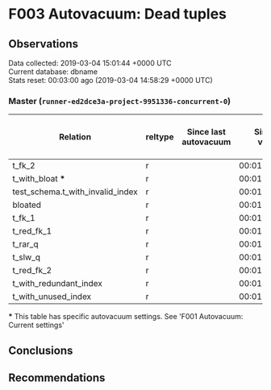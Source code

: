 # F003 Autovacuum: Dead tuples #

## Observations ##
Data collected: 2019-03-04 15:01:44 +0000 UTC  
Current database: dbname  
Stats reset: 00:03:00 ago (2019-03-04 14:58:29 +0000 UTC)  
### Master (`runner-ed2dce3a-project-9951336-concurrent-0`) ###

 Relation | reltype | Since last autovacuum | Since last vacuum | Autovacuum Count | Vacuum Count | n_tup_ins | n_tup_upd | n_tup_del | pg_class.reltuples | n_live_tup | n_dead_tup | &#9660;Dead Tuples Ratio, %
----------|------|-----------------------|-------------------|----------|---------|-----------|-----------|-----------|--------------------|------------|------------|-----------
t_fk_2 |r |<no value> |00:01:37.435557 |0 |2 |1000000 |0 |0 |1000000 |1000000 |0 | 0 
t_with_bloat **\*** |r |<no value> |00:01:36.777004 |0 |2 |1000000 |1000000 |0 |1000000 |1000000 |0 | 0 
test_schema.t_with_invalid_index |r |<no value> |00:01:37.546658 |0 |2 |1000000 |0 |0 |1000000 |1000000 |0 | 0 
bloated |r |<no value> |00:01:37.369888 |0 |2 |100000 |0 |50000 |50000 |50000 |0 | 0 
t_fk_1 |r |<no value> |00:01:37.492499 |0 |2 |1000001 |0 |0 |1000001 |1000001 |0 | 0 
t_red_fk_1 |r |<no value> |00:01:37.354861 |0 |2 |1000001 |0 |0 |1000001 |1000001 |0 | 0 
t_rar_q |r |<no value> |00:01:37.733614 |0 |2 |1000000 |744974 |0 |1000000 |1000000 |0 | 0 
t_slw_q |r |<no value> |00:01:37.230567 |0 |2 |10000001 |0 |0 |9999979 |9999979 |0 | 0 
t_red_fk_2 |r |<no value> |00:01:37.299364 |0 |2 |1000000 |0 |0 |1000000 |1000000 |0 | 0 
t_with_redundant_index |r |<no value> |00:01:37.601328 |0 |2 |1000000 |0 |0 |1000000 |1000000 |0 | 0 
t_with_unused_index |r |<no value> |00:01:37.654741 |0 |2 |1000000 |0 |0 |1000000 |1000000 |0 | 0 

**\*** This table has specific autovacuum settings. See 'F001 Autovacuum: Current settings'


## Conclusions ##


## Recommendations ##


